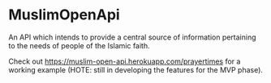 # MuslimOpenApi
An API which intends to provide a central source of information pertaining to the needs of people of the Islamic faith.


Check out https://muslim-open-api.herokuapp.com/prayertimes for a working example (HOTE: still in developing the features for the MVP phase).
